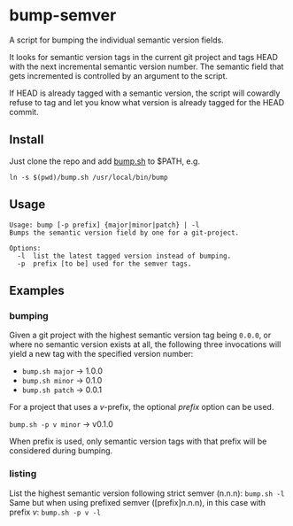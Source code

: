 # bump-semver
A script for bumping the individual semantic version fields.

It looks for semantic version tags in the current git project and tags HEAD with the next incremental semantic version number. The semantic field that gets incremented is controlled by an argument to the script.

If HEAD is already tagged with a semantic version, the script will cowardly refuse to tag and let you know what version is already tagged for the HEAD commit.

## Install
Just clone the repo and add [bump.sh](bump.sh) to $PATH, e.g.
```
ln -s $(pwd)/bump.sh /usr/local/bin/bump
```

## Usage
```
Usage: bump [-p prefix] {major|minor|patch} | -l
Bumps the semantic version field by one for a git-project.

Options:
  -l  list the latest tagged version instead of bumping.
  -p  prefix [to be] used for the semver tags.
```

## Examples
### bumping
Given a git project with the highest semantic version tag being `0.0.0`, or where no semantic version exists at all, the following three invocations will yield a new tag with the specified version number:

* `bump.sh major` -> 1.0.0
* `bump.sh minor` -> 0.1.0
* `bump.sh patch` -> 0.0.1

For a project that uses a _v_-prefix, the optional _prefix_ option can be used.

`bump.sh -p v minor` -> v0.1.0

When prefix is used, only semantic version tags with that prefix will be considered during bumping.
### listing
List the highest semantic version following strict semver (n.n.n): `bump.sh -l`  
Same but when using prefixed semver ([prefix]n.n.n), in this case with prefix _v_: `bump.sh -p v -l`
